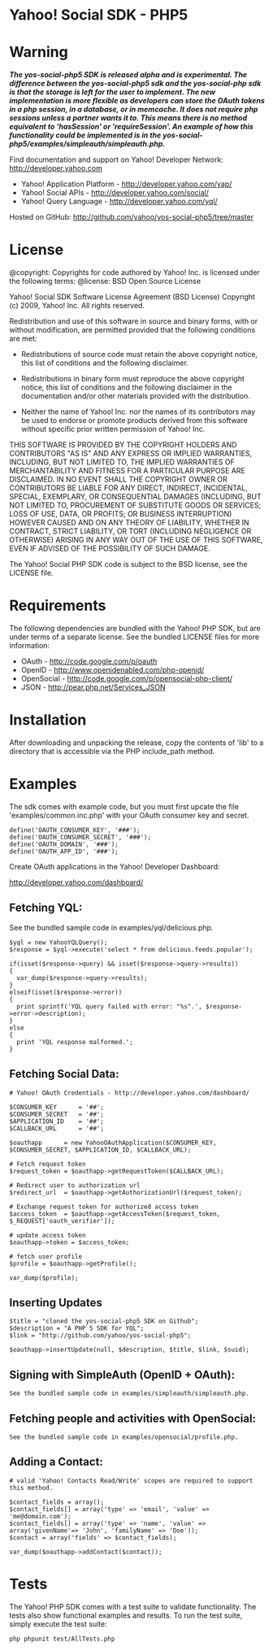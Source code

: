 Yahoo! Social SDK - PHP5
========================

**Warning**
=======

**_The yos-social-php5 SDK is released alpha and is experimental. The difference between the yos-social-php5 sdk and the yos-social-php sdk is that the storage is left for the user to implement.
The new implementation is more flexible as developers can store the OAuth tokens in a php session, in a database, or in memcache. It does not require php sessions unless a partner wants it to.
This means there is no method equivalent to 'hasSession' or 'requireSession'. An example of how this functionality could be implemented is in the yos-social-php5/examples/simpleauth/simpleauth.php._**


Find documentation and support on Yahoo! Developer Network: http://developer.yahoo.com

 * Yahoo! Application Platform - http://developer.yahoo.com/yap/
 * Yahoo! Social APIs - http://developer.yahoo.com/social/
 * Yahoo! Query Language - http://developer.yahoo.com/yql/

Hosted on GitHub: http://github.com/yahoo/yos-social-php5/tree/master

License
=======

@copyright: Copyrights for code authored by Yahoo! Inc. is licensed under the following terms:
@license:   BSD Open Source License

Yahoo! Social SDK
Software License Agreement (BSD License)
Copyright (c) 2009, Yahoo! Inc.
All rights reserved.

Redistribution and use of this software in source and binary forms, with
or without modification, are permitted provided that the following
conditions are met:

* Redistributions of source code must retain the above
  copyright notice, this list of conditions and the
  following disclaimer.

* Redistributions in binary form must reproduce the above
  copyright notice, this list of conditions and the
  following disclaimer in the documentation and/or other
  materials provided with the distribution.

* Neither the name of Yahoo! Inc. nor the names of its
  contributors may be used to endorse or promote products
  derived from this software without specific prior
  written permission of Yahoo! Inc.

THIS SOFTWARE IS PROVIDED BY THE COPYRIGHT HOLDERS AND CONTRIBUTORS "AS IS"
AND ANY EXPRESS OR IMPLIED WARRANTIES, INCLUDING, BUT NOT LIMITED TO, THE
IMPLIED WARRANTIES OF MERCHANTABILITY AND FITNESS FOR A PARTICULAR PURPOSE ARE
DISCLAIMED. IN NO EVENT SHALL THE COPYRIGHT OWNER OR CONTRIBUTORS BE LIABLE
FOR ANY DIRECT, INDIRECT, INCIDENTAL, SPECIAL, EXEMPLARY, OR CONSEQUENTIAL
DAMAGES (INCLUDING, BUT NOT LIMITED TO, PROCUREMENT OF SUBSTITUTE GOODS OR
SERVICES; LOSS OF USE, DATA, OR PROFITS; OR BUSINESS INTERRUPTION) HOWEVER
CAUSED AND ON ANY THEORY OF LIABILITY, WHETHER IN CONTRACT, STRICT LIABILITY,
OR TORT (INCLUDING NEGLIGENCE OR OTHERWISE) ARISING IN ANY WAY OUT OF THE USE
OF THIS SOFTWARE, EVEN IF ADVISED OF THE POSSIBILITY OF SUCH DAMAGE.


The Yahoo! Social PHP SDK code is subject to the BSD license, see the LICENSE file.


Requirements
============

The following dependencies are bundled with the Yahoo! PHP SDK, but are under
terms of a separate license. See the bundled LICENSE files for more information:

 * OAuth      - http://code.google.com/p/oauth
 * OpenID     - http://www.openidenabled.com/php-openid/
 * OpenSocial - http://code.google.com/p/opensocial-php-client/
 * JSON       - http://pear.php.net/Services_JSON


Installation
============

After downloading and unpacking the release, copy the contents of 'lib'
to a directory that is accessible via the PHP include_path method.


Examples
========

The sdk comes with example code, but you must first upcate the file
'examples/common.inc.php' with your OAuth consumer key and secret.


    define('OAUTH_CONSUMER_KEY', '###');
    define('OAUTH_CONSUMER_SECRET', '###');
    define('OAUTH_DOMAIN', '###');
    define('OAUTH_APP_ID', '###');


Create OAuth applications in the Yahoo! Developer Dashboard:

http://developer.yahoo.com/dashboard/


## Fetching YQL:

See the bundled sample code in examples/yql/delicious.php.

    $yql = new YahooYQLQuery();
    $response = $yql->execute('select * from delicious.feeds.popular');

    if(isset($response->query) && isset($response->query->results))
    {
      var_dump($response->query->results);
    }
    elseif(isset($response->error))
    {
      print sprintf('YQL query failed with error: "%s".', $response->error->description);
    }
    else
    {
      print 'YQL response malformed.';
    }


## Fetching Social Data:

    # Yahoo! OAuth Credentials - http://developer.yahoo.com/dashboard/

    $CONSUMER_KEY      = '##';
    $CONSUMER_SECRET   = '##';
    $APPLICATION_ID    = '##';
    $CALLBACK_URL      = '##';

    $oauthapp      = new YahooOAuthApplication($CONSUMER_KEY, $CONSUMER_SECRET, $APPLICATION_ID, $CALLBACK_URL);

    # Fetch request token
    $request_token = $oauthapp->getRequestToken($CALLBACK_URL);

    # Redirect user to authorization url
    $redirect_url  = $oauthapp->getAuthorizationUrl($request_token);

    # Exchange request token for authorized access token
    $access_token  = $oauthapp->getAccessToken($request_token, $_REQUEST['oauth_verifier']);

    # update access token
    $oauthapp->token = $access_token;

    # fetch user profile
    $profile = $oauthapp->getProfile();

    var_dump($profile);

## Inserting Updates
    $title = "cloned the yos-social-php5 SDK on Github";
    $description = "A PHP 5 SDK for YQL";
    $link = "http://github.com/yahoo/yos-social-php5";
    
    $oauthapp->insertUpdate(null, $description, $title, $link, $suid);

## Signing with SimpleAuth (OpenID + OAuth):

    See the bundled sample code in examples/simpleauth/simpleauth.php.


## Fetching people and activities with OpenSocial:

    See the bundled sample code in examples/opensocial/profile.php.


## Adding a Contact:

	# valid 'Yahoo! Contacts Read/Write' scopes are required to support this method. 

    $contact_fields = array();
    $contact_fields[] = array('type' => 'email', 'value' => 'me@domain.com');
    $contact_fields[] = array('type' => 'name', 'value' => array('givenName'=> 'John', 'familyName' => 'Doe'));
    $contact = array('fields' => $contact_fields);

    var_dump($oauthapp->addContact($contact));

Tests
=====

The Yahoo! PHP SDK comes with a test suite to validate functionality. The tests also
show functional examples and results. To run the test suite, simply execute the test suite:

    php phpunit test/AllTests.php
